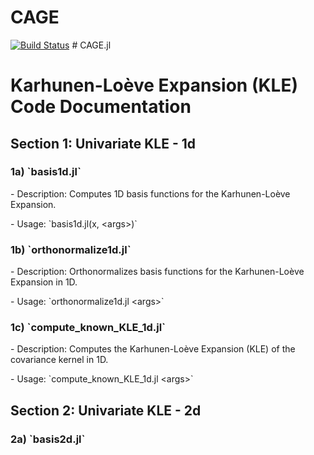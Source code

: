 # CAGE

[![Build Status](https://github.com/dawranadeep/CAGE.jl/actions/workflows/CI.yml/badge.svg?branch=main)](https://github.com/dawranadeep/CAGE.jl/actions/workflows/CI.yml?query=branch%3Amain) \# CAGE.jl

# Karhunen-Loève Expansion (KLE) Code Documentation

## Section 1: Univariate KLE - 1d

### 1a) \`basis1d.jl\`

\- Description: Computes 1D basis functions for the Karhunen-Loève Expansion.

\- Usage: \`basis1d.jl(x, \<args\>)\`

### 1b) \`orthonormalize1d.jl\`

\- Description: Orthonormalizes basis functions for the Karhunen-Loève Expansion in 1D.

\- Usage: \`orthonormalize1d.jl \<args\>\`

### 1c) \`compute_known_KLE_1d.jl\`

\- Description: Computes the Karhunen-Loève Expansion (KLE) of the covariance kernel in 1D.

\- Usage: \`compute_known_KLE_1d.jl \<args\>\`

## Section 2: Univariate KLE - 2d

### 2a) \`basis2d.jl\`
